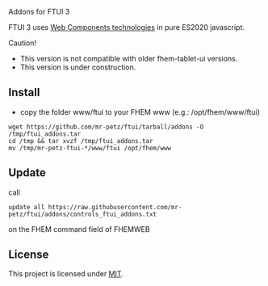 Addons for FTUI 3 

FTUI 3 uses [Web Components technologies](https://developer.mozilla.org/en-US/docs/Web/Web_Components) in pure ES2020 javascript.

Caution! 
 * This version is not compatible with older fhem-tablet-ui versions.
 * This version is under construction.

Install
-------
 * copy the folder www/ftui to your FHEM www (e.g.: /opt/fhem/www/ftui)
 ````
wget https://github.com/mr-petz/ftui/tarball/addons -O /tmp/ftui_addons.tar
cd /tmp && tar xvzf /tmp/ftui_addons.tar
mv /tmp/mr-petz-ftui-*/www/ftui /opt/fhem/www
````

Update
------
call 
 ````
update all https://raw.githubusercontent.com/mr-petz/ftui/addons/controls_ftui_addons.txt
````
on the FHEM command field of FHEMWEB

License
-------
This project is licensed under [MIT](http://www.opensource.org/licenses/mit-license.php).
